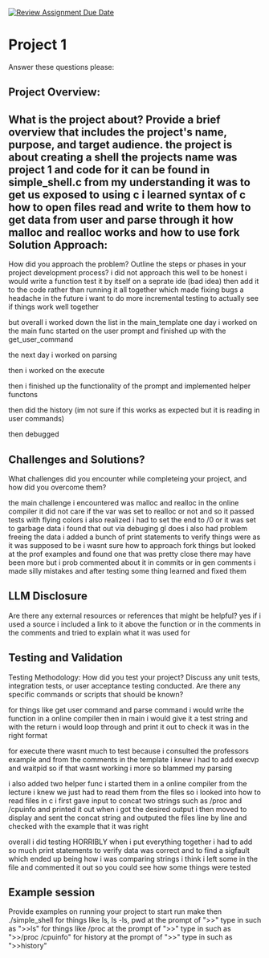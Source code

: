 [![Review Assignment Due Date](https://classroom.github.com/assets/deadline-readme-button-22041afd0340ce965d47ae6ef1cefeee28c7c493a6346c4f15d667ab976d596c.svg)](https://classroom.github.com/a/OHwIpFF9)
# Project 1
Answer these questions please:

Project Overview:
-----------------------------------
What is the project about? Provide a brief overview that includes the project's name, purpose, and target audience.
the project is about creating a shell the projects name was project 1 and code for it can be found in 
simple_shell.c from my understanding it was to get us exposed to using c i learned syntax of c how to 
open files read and write to them 
how to get data from user and parse through it 
how malloc and realloc works
and how to use fork
Solution Approach:
------------------------------------------------------------

How did you approach the problem? Outline the steps or phases in your project development process?
i did not approach this well to be honest 
i would write a function test it by itself on a seprate ide (bad idea)
then add it to the code rather than running 
it all together which made fixing bugs a headache
in the future i want to do more incremental testing
to actually see if things work well together

but overall i worked down the list in the main_template
one day i worked on the main func started on the user prompt and 
finished up with the get_user_command

the next day i worked on parsing

then i worked on the execute 

then i finished up the functionality of the prompt and implemented helper functons 

then did the history (im not sure if this works as expected but it is reading in user commands)
 
then debugged 

Challenges and Solutions?
---------------------------
What challenges did you encounter while completeing your project, and how did you overcome them?

the main challenge i encountered was malloc and realloc in the online compiler it did not care 
if the var was set to realloc or not and so it passed tests with flying colors i also realized i had to set the end to /0 
or it was set to garbage data i found that out via debuging
gl does i also had problem freeing the data
i added a bunch of print statements to verify things were as it was supposed to be 
i wasnt sure how to approach fork things but looked at the prof examples and found one that was pretty close
there may have been more but i prob commented about it in commits or in gen comments i made silly mistakes 
and after testing some thing learned and fixed them



LLM Disclosure
--------------
Are there any external resources or references that might be helpful?
yes if i used a source i included a link to it above the function or in the comments 
in the comments and tried to explain what it was used for  

Testing and Validation
-----------------------
Testing Methodology: How did you test your project? Discuss any unit tests, integration tests, or user acceptance testing conducted.
Are there any specific commands or scripts that should be known?

for things like get user command and parse command i would write the function in a online compiler
then in main i would give it a test string and with the return i would loop through and print it out to check 
it was in the right format

for execute there wasnt much to test because i consulted the professors example and from the comments 
in the template i knew i had to add execvp and waitpid so if that wasnt working i more so blammed my parsing

i also added two helper func i started them in a online compiler
from the lecture i knew we just had to read them from the files so i looked into how to read files in c
i first gave input to concat two strings such as /proc and /cpuinfo and printed it out 
when i got the desired output i then moved to display and sent the concat string and outputed the files line by line
and checked with the example that it was right

overall i did testing HORRIBLY
when i put everything together i had to add so much print statements to verify data was correct 
and to find a sigfault which ended up being how i was comparing strings
i think i left some in the file and commented it out so you could see how some things were tested

Example session
---------------
Provide examples on running your project
to start run make then ./simple_shell
for things like ls, ls -ls, pwd at the prompt of ">>" type in such as ">>ls"
for things like /proc at the prompt of ">>" type in such as ">>/proc /cpuinfo"
for history at the prompt of ">>" type in such as ">>history"
